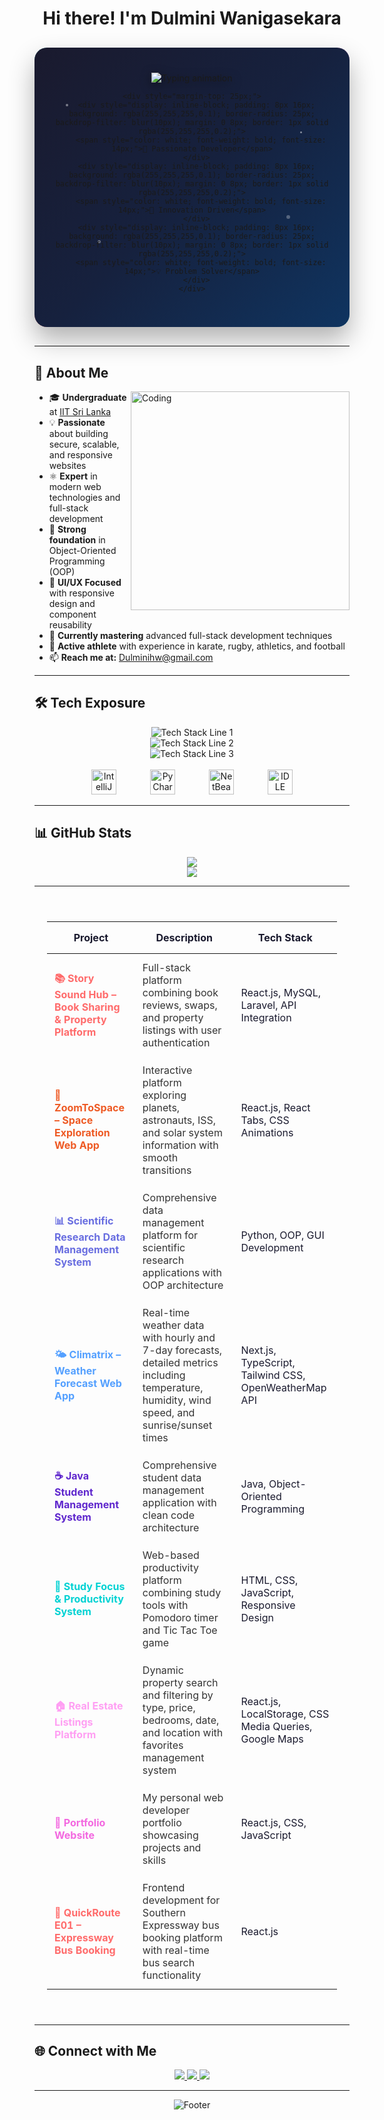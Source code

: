 # <div align="center">Hi there! I'm **Dulmini Wanigasekara**</div>

<div align="center" style="background: linear-gradient(135deg, #1a1a2e 0%, #16213e 50%, #0f3460 100%); padding: 40px 20px; border-radius: 20px; margin: 30px 0; box-shadow: 0 20px 40px rgba(0,0,0,0.3); position: relative; overflow: hidden;">
  
  <!-- Animated background particles -->
  <div style="position: absolute; top: 0; left: 0; width: 100%; height: 100%; pointer-events: none;">
    <div style="position: absolute; top: 20%; left: 10%; width: 4px; height: 4px; background: rgba(255,255,255,0.6); border-radius: 50%; animation: float 6s ease-in-out infinite;"></div>
    <div style="position: absolute; top: 60%; left: 80%; width: 6px; height: 6px; background: rgba(255,255,255,0.4); border-radius: 50%; animation: float 8s ease-in-out infinite reverse;"></div>
    <div style="position: absolute; top: 30%; right: 15%; width: 3px; height: 3px; background: rgba(255,255,255,0.7); border-radius: 50%; animation: float 7s ease-in-out infinite;"></div>
    <div style="position: absolute; bottom: 30%; left: 20%; width: 5px; height: 5px; background: rgba(255,255,255,0.5); border-radius: 50%; animation: float 9s ease-in-out infinite reverse;"></div>
  </div>

  <!-- Glowing border effect -->
  <div style="position: absolute; top: -2px; left: -2px; right: -2px; bottom: -2px; background: linear-gradient(45deg, #ff6b6b, #4ecdc4, #45b7d1, #96ceb4, #feca57, #ff9ff3); border-radius: 22px; z-index: -1; animation: borderGlow 4s linear infinite;"></div>
  
  <!-- Main content with enhanced styling -->
  <div style="position: relative; z-index: 2;">
    <img src="https://readme-typing-svg.demolab.com/?font=Roboto+Mono&size=22&duration=3000&pause=1000&color=FFFFFF&center=true&vCenter=true&width=600&lines=Software+Engineer+%F0%9F%92%BB;Full-Stack+Developer+%F0%9F%9A%80;Building+Tomorrow's+Web+%F0%9F%8C%9F;Always+Learning+%26+Growing+%F0%9F%93%88" alt="Typing animation" style="filter: drop-shadow(0 4px 8px rgba(0,0,0,0.5));" />
    
    <div style="margin-top: 25px;">
      <div style="display: inline-block; padding: 8px 16px; background: rgba(255,255,255,0.1); border-radius: 25px; backdrop-filter: blur(10px); margin: 0 8px; border: 1px solid rgba(255,255,255,0.2);">
        <span style="color: white; font-weight: bold; font-size: 14px;">🎯 Passionate Developer</span>
      </div>
      <div style="display: inline-block; padding: 8px 16px; background: rgba(255,255,255,0.1); border-radius: 25px; backdrop-filter: blur(10px); margin: 0 8px; border: 1px solid rgba(255,255,255,0.2);">
        <span style="color: white; font-weight: bold; font-size: 14px;">🚀 Innovation Driven</span>
      </div>
      <div style="display: inline-block; padding: 8px 16px; background: rgba(255,255,255,0.1); border-radius: 25px; backdrop-filter: blur(10px); margin: 0 8px; border: 1px solid rgba(255,255,255,0.2);">
        <span style="color: white; font-weight: bold; font-size: 14px;">💡 Problem Solver</span>
      </div>
    </div>
  </div>
</div>

<style>
@keyframes float {
  0%, 100% { transform: translateY(0px) rotate(0deg); opacity: 0.7; }
  50% { transform: translateY(-20px) rotate(180deg); opacity: 1; }
}

@keyframes borderGlow {
  0% { background-position: 0% 50%; }
  50% { background-position: 100% 50%; }
  100% { background-position: 0% 50%; }
}

@keyframes pulse {
  0%, 100% { transform: scale(1); }
  50% { transform: scale(1.05); }
}

/* Responsive design */
@media (max-width: 768px) {
  div[align="center"] h2 {
    font-size: 1.8em !important;
  }
  
  div[align="center"] > div > div {
    display: block !important;
    margin: 5px 0 !important;
  }
}
</style>

---

## 🚀 **About Me**

<img align="right" alt="Coding" width="350" src="https://user-images.githubusercontent.com/74038190/212257468-1e9a91f1-b626-4baa-b15d-5c385b7ca7d0.gif">

- 🎓 **Undergraduate** at [IIT Sri Lanka](https://www.iit.ac.lk/)
- 💡 **Passionate** about building secure, scalable, and responsive websites
- ⚛️ **Expert** in modern web technologies and full-stack development
- 🔁 **Strong foundation** in Object-Oriented Programming (OOP)
- 🎨 **UI/UX Focused** with responsive design and component reusability
- 🌱 **Currently mastering** advanced full-stack development techniques
- 🏅 **Active athlete** with experience in karate, rugby, athletics, and football
- 📫 **Reach me at:** Dulminihw@gmail.com

---

## 🛠️ **Tech Exposure**
<div align="center">
  <img src="https://skillicons.dev/icons?i=java,python,javascript,typescript,react,nextjs" alt="Tech Stack Line 1" />
  <br/>
  <img src="https://skillicons.dev/icons?i=html,css,tailwind,nodejs,mongodb,mysql" alt="Tech Stack Line 2" />
  <br/>
  <img src="https://skillicons.dev/icons?i=git,github,vscode,postman" alt="Tech Stack Line 3" />
  <br/><br/>
  <img src="https://cdn.jsdelivr.net/gh/devicons/devicon/icons/intellij/intellij-original.svg" width="40" height="40" alt="IntelliJ IDEA" style="margin: 0 25px;"/>
  <img src="https://cdn.jsdelivr.net/gh/devicons/devicon/icons/pycharm/pycharm-original.svg" width="40" height="40" alt="PyCharm" style="margin: 0 25px;"/>
  <img src="https://upload.wikimedia.org/wikipedia/commons/9/98/Apache_NetBeans_Logo.svg" width="40" height="40" alt="NetBeans" style="margin: 0 25px;"/>
  <img src="https://cdn.jsdelivr.net/gh/devicons/devicon/icons/python/python-original.svg" width="40" height="40" alt="IDLE" style="margin: 0 25px;"/>
</div>

---

## 📊 GitHub Stats

<p align="center">
  <img src="https://github-readme-stats.vercel.app/api?username=dulmini11&show_icons=true&theme=tokyonight" />
  <br/>
  <img src="https://github-readme-streak-stats.herokuapp.com/?user=dulmini11&theme=tokyonight" />
</p>

---
<div align="center" style="padding: 20px; margin: 20px 0;">
<table>
<thead>
<tr>
<th align="center" style="padding: 15px; color: #1a1a2e; font-weight: bold;"><strong>Project</strong></th>
<th align="center" style="padding: 15px; color: #1a1a2e; font-weight: bold;"><strong>Description</strong></th>
<th align="center" style="padding: 15px; color: #1a1a2e; font-weight: bold;"><strong>Tech Stack</strong></th>
</tr>
</thead>
<tbody>
<tr>
<td style="padding: 12px; font-weight: bold; color: #ff6b6b;"><a href="https://github.com/Visnumaynan/Storysoundhub" style="text-decoration: none; color: #ff6b6b;"><strong>📚 Story Sound Hub – Book Sharing & Property Platform</strong></a></td>
<td style="padding: 12px; color: #333;">Full-stack platform combining book reviews, swaps, and property listings with user authentication</td>
<td style="padding: 12px; color: #1a1a2e;">React.js, MySQL, Laravel, API Integration</td>
</tr>
<tr>
<td style="padding: 12px; font-weight: bold; color: #ee5a24;"><a href="https://github.com/dulmini11/ZoomToSpace" style="text-decoration: none; color: #ee5a24;"><strong>🚀 ZoomToSpace – Space Exploration Web App</strong></a></td>
<td style="padding: 12px; color: #333;">Interactive platform exploring planets, astronauts, ISS, and solar system information with smooth transitions</td>
<td style="padding: 12px; color: #1a1a2e;">React.js, React Tabs, CSS Animations</td>
</tr>
<tr>
<td style="padding: 12px; font-weight: bold; color: #686de0;"><a href="#research-data" style="text-decoration: none; color: #686de0;"><strong>📊 Scientific Research Data Management System</strong></a></td>
<td style="padding: 12px; color: #333;">Comprehensive data management platform for scientific research applications with OOP architecture</td>
<td style="padding: 12px; color: #1a1a2e;">Python, OOP, GUI Development</td>
</tr>
<tr>
<td style="padding: 12px; font-weight: bold; color: #54a0ff;"><a href="https://github.com/dulmini11/climatrix" style="text-decoration: none; color: #54a0ff;"><strong>🌤️ Climatrix – Weather Forecast Web App</strong></a></td>
<td style="padding: 12px; color: #333;">Real-time weather data with hourly and 7-day forecasts, detailed metrics including temperature, humidity, wind speed, and sunrise/sunset times</td>
<td style="padding: 12px; color: #1a1a2e;">Next.js, TypeScript, Tailwind CSS, OpenWeatherMap API</td>
</tr>
<tr>
<td style="padding: 12px; font-weight: bold; color: #5f27cd;"><a href="#java-student" style="text-decoration: none; color: #5f27cd;"><strong>☕ Java Student Management System</strong></a></td>
<td style="padding: 12px; color: #333;">Comprehensive student data management application with clean code architecture</td>
<td style="padding: 12px; color: #1a1a2e;">Java, Object-Oriented Programming</td>
</tr>
<tr>
<td style="padding: 12px; font-weight: bold; color: #00d2d3;"><a href="#study-focus" style="text-decoration: none; color: #00d2d3;"><strong>🎯 Study Focus & Productivity System</strong></a></td>
<td style="padding: 12px; color: #333;">Web-based productivity platform combining study tools with Pomodoro timer and Tic Tac Toe game</td>
<td style="padding: 12px; color: #1a1a2e;">HTML, CSS, JavaScript, Responsive Design</td>
</tr>
<tr>
<td style="padding: 12px; font-weight: bold; color: #ff9ff3;"><a href="https://github.com/dulmini11/Real-estate-website" style="text-decoration: none; color: #ff9ff3;"><strong>🏠 Real Estate Listings Platform</strong></a></td>
<td style="padding: 12px; color: #333;">Dynamic property search and filtering by type, price, bedrooms, date, and location with favorites management system</td>
<td style="padding: 12px; color: #1a1a2e;">React.js, LocalStorage, CSS Media Queries, Google Maps</td>
</tr>
<tr>
<td style="padding: 12px; font-weight: bold; color: #f368e0;"><a href="https://github.com/dulmini11/DulminiPortfolio" style="text-decoration: none; color: #f368e0;"><strong>💼 Portfolio Website</strong></a></td>
<td style="padding: 12px; color: #333;">My personal web developer portfolio showcasing projects and skills</td>
<td style="padding: 12px; color: #1a1a2e;">React.js, CSS, JavaScript</td>
</tr>
<tr>
<td style="padding: 12px; font-weight: bold; color: #ff6b6b;"><a href="https://github.com/dulmini11/BusTicketBooking" style="text-decoration: none; color: #ff6b6b;"><strong>🚌 QuickRoute E01 – Expressway Bus Booking</strong></a></td>
<td style="padding: 12px; color: #333;">Frontend development for Southern Expressway bus booking platform with real-time bus search functionality</td>
<td style="padding: 12px; color: #1a1a2e;">React.js</td>
</tr>
</tbody>
</table>
</div>

---


## 🌐 Connect with Me

<p align="center">
  <a href="https://www.linkedin.com/in/dulmini-wanigasekara-756740333/">
    <img src="https://img.shields.io/badge/LinkedIn-0077B5?style=for-the-badge&logo=linkedin&logoColor=white" />
  </a>
  <a href="mailto:Dulminihw@gmail.com">
    <img src="https://img.shields.io/badge/Email-D14836?style=for-the-badge&logo=gmail&logoColor=white" />
  </a>

<a href="https://dulmini.netlify.app">
  <img src="https://img.shields.io/badge/Portfolio-12100E?style=for-the-badge&logo=github&logoColor=white" />
</a>
</p>

---

<div align="center">
  <img src="https://capsule-render.vercel.app/api?type=waving&color=0:1e3a8a,100:1e40af&height=120&section=footer&text=Thanks%20for%20visiting!&fontSize=18&fontAlignY=65&fontColor=FFFFFF&desc=Let's%20build%20something%20amazing%20together!&descAlignY=50&descAlign=50&descSize=12" alt="Footer"/>
</div>
